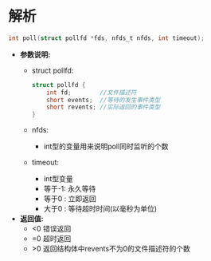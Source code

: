 # 解析
```c
int poll(struct pollfd *fds, nfds_t nfds, int timeout);
```
- **参数说明:**
	- struct pollfd: 
		```c
		struct pollfd {
			int fd;		   //文件描述符
			short events;  //等待的发生事件类型
			short revents; //实际返回的事件类型
		}
		```
	- nfds:
		- int型的变量用来说明poll同时监听的个数

	- timeout:
		- int型变量
		- 等于-1: 永久等待
		- 等于0 : 立即返回
		- 大于0 : 等待超时时间(以毫秒为单位) 
- **返回值:**
	- <0 错误返回
	- =0 超时返回
	- \>0 返回结构体中revents不为0的文件描述符的个数








